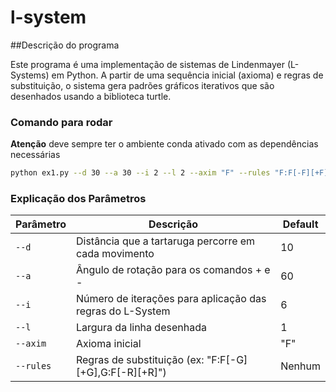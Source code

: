 # l-system

##Descrição do programa 

Este programa é uma implementação de sistemas de Lindenmayer (L-Systems) em Python. A partir de uma sequência inicial (axioma) e regras de substituição, o sistema gera padrões gráficos iterativos que são desenhados usando a biblioteca turtle.

### Comando para rodar

**Atenção** deve sempre ter o ambiente conda ativado com as dependências necessárias


```bash
python ex1.py --d 30 --a 30 --i 2 --l 2 --axim "F" --rules "F:F[-F][+F]+[-F]"
```
### Explicação dos Parâmetros

| Parâmetro | Descrição | Default |
|---|---|---|
| `--d` | Distância que a tartaruga percorre em cada movimento | 10 |
| `--a` | Ângulo de rotação para os comandos + e - | 60 |
| `--i` | Número de iterações para aplicação das regras do L-System | 6 |
| `--l` | Largura da linha desenhada | 1 |
| `--axim` | Axioma inicial | "F" |
| `--rules` | Regras de substituição (ex: "F:F[-G][+G],G:F[-R][+R]") | Nenhum |

